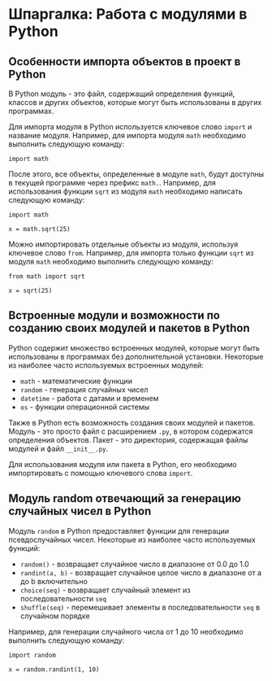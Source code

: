 # Шпаргалка: Работа с модулями в Python
## Особенности импорта объектов в проект в Python

В Python модуль - это файл, содержащий определения функций, классов и других объектов, которые могут быть использованы в других программах.

Для импорта модуля в Python используется ключевое слово `import` и название модуля. Например, для импорта модуля `math` необходимо выполнить следующую команду:

```
import math

```

После этого, все объекты, определенные в модуле `math`, будут доступны в текущей программе через префикс `math.`. Например, для использования функции `sqrt` из модуля `math` необходимо написать следующую команду:

```
import math

x = math.sqrt(25)

```

Можно импортировать отдельные объекты из модуля, используя ключевое слово `from`. Например, для импорта только функции `sqrt` из модуля `math` необходимо выполнить следующую команду:

```
from math import sqrt

x = sqrt(25)

```

## Встроенные модули и возможности по созданию своих модулей и пакетов в Python

Python содержит множество встроенных модулей, которые могут быть использованы в программах без дополнительной установки. Некоторые из наиболее часто используемых встроенных модулей:

- `math` - математические функции
- `random` - генерация случайных чисел
- `datetime` - работа с датами и временем
- `os` - функции операционной системы

Также в Python есть возможность создания своих модулей и пакетов. Модуль - это просто файл с расширением `.py`, в котором содержатся определения объектов. Пакет - это директория, содержащая файлы модулей и файл `__init__.py`.

Для использования модуля или пакета в Python, его необходимо импортировать с помощью ключевого слова `import`.

## Модуль random отвечающий за генерацию случайных чисел в Python

Модуль `random` в Python предоставляет функции для генерации псевдослучайных чисел. Некоторые из наиболее часто используемых функций:

- `random()` - возвращает случайное число в диапазоне от 0.0 до 1.0
- `randint(a, b)` - возвращает случайное целое число в диапазоне от a до b включительно
- `choice(seq)` - возвращает случайный элемент из последовательности `seq`
- `shuffle(seq)` - перемешивает элементы в последовательности `seq` в случайном порядке

Например, для генерации случайного числа от 1 до 10 необходимо выполнить следующую команду:

```
import random

x = random.randint(1, 10)

```